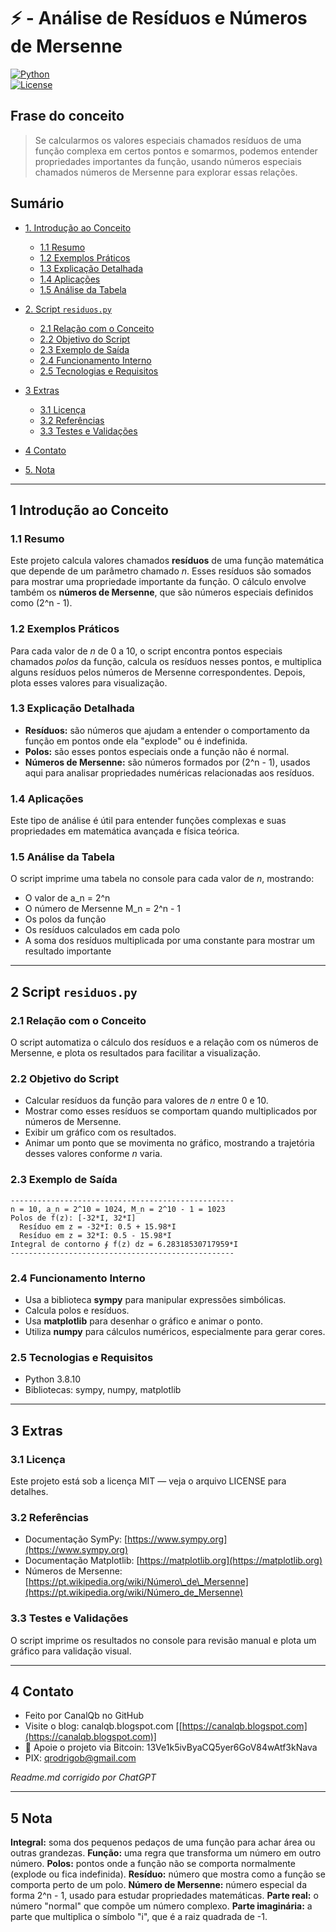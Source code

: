 # ⚡ - Análise de Resíduos e Números de Mersenne

[![Python](https://img.shields.io/badge/Python-3.7%2B-blue.svg)](https://www.python.org/)  
[![License](https://img.shields.io/badge/license-MIT-green)](LICENSE)

## Frase do conceito

> Se calcularmos os valores especiais chamados resíduos de uma função complexa em certos pontos e somarmos, podemos entender propriedades importantes da função, usando números especiais chamados números de Mersenne para explorar essas relações.

## Sumário

* [1. Introdução ao Conceito](#1-introdução-ao-conceito)

  * [1.1 Resumo](#11-resumo)
  * [1.2 Exemplos Práticos](#12-exemplos-práticos)
  * [1.3 Explicação Detalhada](#13-explicação-detalhada)
  * [1.4 Aplicações](#14-aplicações)
  * [1.5 Análise da Tabela](#15-análise-da-tabela)
* [2. Script `residuos.py`](#2-script-residuospy)

  * [2.1 Relação com o Conceito](#21-relação-com-o-conceito)
  * [2.2 Objetivo do Script](#22-objetivo-do-script)
  * [2.3 Exemplo de Saída](#23-exemplo-de-saída)
  * [2.4 Funcionamento Interno](#24-funcionamento-interno)
  * [2.5 Tecnologias e Requisitos](#25-tecnologias-e-requisitos)
* [3 Extras](#3-extras)

  * [3.1 Licença](#31-licença)
  * [3.2 Referências](#32-referencias)
  * [3.3 Testes e Validações](#33-testes-e-validações)
* [4 Contato](#4-contato)
* [5. Nota](#5-nota)

---

## 1 Introdução ao Conceito

### 1.1 Resumo

Este projeto calcula valores chamados **resíduos** de uma função matemática que depende de um parâmetro chamado *n*. Esses resíduos são somados para mostrar uma propriedade importante da função. O cálculo envolve também os **números de Mersenne**, que são números especiais definidos como (2^n - 1).

### 1.2 Exemplos Práticos

Para cada valor de *n* de 0 a 10, o script encontra pontos especiais chamados *polos* da função, calcula os resíduos nesses pontos, e multiplica alguns resíduos pelos números de Mersenne correspondentes. Depois, plota esses valores para visualização.

### 1.3 Explicação Detalhada

- **Resíduos:** são números que ajudam a entender o comportamento da função em pontos onde ela "explode" ou é indefinida.
- **Polos:** são esses pontos especiais onde a função não é normal.
- **Números de Mersenne:** são números formados por (2^n - 1), usados aqui para analisar propriedades numéricas relacionadas aos resíduos.

### 1.4 Aplicações

Este tipo de análise é útil para entender funções complexas e suas propriedades em matemática avançada e física teórica.

### 1.5 Análise da Tabela

O script imprime uma tabela no console para cada valor de *n*, mostrando:

- O valor de a_n = 2^n
- O número de Mersenne M_n = 2^n - 1
- Os polos da função
- Os resíduos calculados em cada polo
- A soma dos resíduos multiplicada por uma constante para mostrar um resultado importante

---

## 2 Script `residuos.py`

### 2.1 Relação com o Conceito

O script automatiza o cálculo dos resíduos e a relação com os números de Mersenne, e plota os resultados para facilitar a visualização.

### 2.2 Objetivo do Script

- Calcular resíduos da função para valores de *n* entre 0 e 10.
- Mostrar como esses resíduos se comportam quando multiplicados por números de Mersenne.
- Exibir um gráfico com os resultados.
- Animar um ponto que se movimenta no gráfico, mostrando a trajetória desses valores conforme *n* varia.

### 2.3 Exemplo de Saída

```plaintext
--------------------------------------------------
n = 10, a_n = 2^10 = 1024, M_n = 2^10 - 1 = 1023
Polos de f(z): [-32*I, 32*I]
  Resíduo em z = -32*I: 0.5 + 15.98*I
  Resíduo em z = 32*I: 0.5 - 15.98*I
Integral de contorno ∮ f(z) dz = 6.28318530717959*I
--------------------------------------------------
````

### 2.4 Funcionamento Interno

* Usa a biblioteca **sympy** para manipular expressões simbólicas.
* Calcula polos e resíduos.
* Usa **matplotlib** para desenhar o gráfico e animar o ponto.
* Utiliza **numpy** para cálculos numéricos, especialmente para gerar cores.

### 2.5 Tecnologias e Requisitos

* Python 3.8.10
* Bibliotecas: sympy, numpy, matplotlib

---

## 3 Extras

### 3.1 Licença

Este projeto está sob a licença MIT — veja o arquivo LICENSE para detalhes.

### 3.2 Referências

* Documentação SymPy: [https://www.sympy.org](https://www.sympy.org)
* Documentação Matplotlib: [https://matplotlib.org](https://matplotlib.org)
* Números de Mersenne: [https://pt.wikipedia.org/wiki/Número\_de\_Mersenne](https://pt.wikipedia.org/wiki/Número_de_Mersenne)

### 3.3 Testes e Validações

O script imprime os resultados no console para revisão manual e plota um gráfico para validação visual.

---

## 4 Contato

* Feito por CanalQb no GitHub
* Visite o blog: canalqb.blogspot.com \[[https://canalqb.blogspot.com](https://canalqb.blogspot.com)]
* 💸 Apoie o projeto via Bitcoin: 13Ve1k5ivByaCQ5yer6GoV84wAtf3kNava
* PIX: [qrodrigob@gmail.com](mailto:qrodrigob@gmail.com)

*Readme.md corrigido por ChatGPT*

---

## 5 Nota

**Integral:** soma dos pequenos pedaços de uma função para achar área ou outras grandezas.
**Função:** uma regra que transforma um número em outro número.
**Polos:** pontos onde a função não se comporta normalmente (explode ou fica indefinida).
**Resíduo:** número que mostra como a função se comporta perto de um polo.
**Número de Mersenne:** número especial da forma 2^n - 1, usado para estudar propriedades matemáticas.
**Parte real:** o número "normal" que compõe um número complexo.
**Parte imaginária:** a parte que multiplica o símbolo "i", que é a raiz quadrada de -1.
